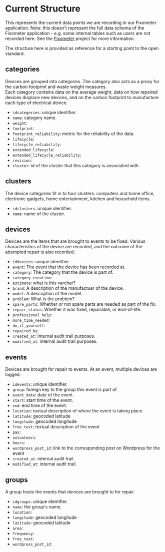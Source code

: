 # Current Structure

This represents the current data points we are recording in our Fixometer application.  Note: this doesn't represent the full data schema of the Fixometer application - e.g. some internal tables such as users are not recorded here.  See the [Fixometer](https://github.com/therestartproject/fixometer) project for more information.

The structure here is provided as reference for a starting point to the open standard.

## categories

Devices are grouped into categories.  The category also acts as a proxy for the carbon footprint and waste weight measures.  
Each category contains data on the average weight, data on how repaired devices displace new devices, and on the carbon footprint to manufacture each type of electrical device.

* `idcategories`: unique identifier.
* `name`: category name.
* `weight`: 
* `footprint`: 
* `footprint_reliability`: metric for the reliability of the data.  
* `lifecycle`: 
* `lifecycle_reliability`: 
* `extended_lifecycle`: 
* `extended_lifecycle_reliability`: 
* `revision`: 
* `cluster`: id of the cluster that this category is associated with.

## clusters

The device categories fit in to four clusters: computers and home office, electronic gadgets, home entertainment, kitchen and household items.

* `idclusters`: unique identifier.
* `name`: name of the cluster.

## devices

Devices are the items that are brought to events to be fixed.  Various characteristics of the device are recorded, and the outcome of the attempted repair is also recorded.

* `iddevices`: unique identifier.
* `event`: The event that the device has been recorded at.
* `category`: The category that the device is part of.
* `category_creation`: 
* `estimate`: what is this varchar?
* `brand`: A description of the manufactuer of the device.  
* `model`: A description of the model.  
* `problem`:  What is the problem?
* `spare_parts`: Whether or not spare parts are needed as part of the fix.
* `repair_status`: Whether it was fixed, repairable, or end-of-life. 
* `professional_help`: 
* `more_time_needed`: 
* `do_it_yourself`: 
* `repaired_by`: 
* `created_at`: internal audit trail purposes.
* `modified_at`: internal audit trail purposes.

## events

Devices are brought for repair to events.  At an event, multiple devices are logged.

* `idevents`: unique identifier.
* `group`: foreign key to the group this event is part of.
* `event_date`: date of the event.  
* `start`: start time of the event.
* `end`: end time of the event.
* `location`: textual description of where the event is taking place.
* `latitude`: geocoded latitude
* `longitude`: geocoded longitude
* `free_text`: textual description of the event
* `pax`: 
* `volunteers`:
* `hours`:   
* `wordpress_post_id`: link to the corresponding post on Wordpress for the event
* `created_at`: internal audit trail.  
* `modified_at`: internal audit trail. 

## groups

A group hosts the events that devices are brought to for repair.

* `idgroups`: unique identifier.
* `name`: the group's name.
* `location`: 
* `longitude`: geocoded longitude
* `latitude`: geocoded latitude
* `area`: 
* `frequency`: 
* `free_text`: 
* `wordpress_post_id`:

